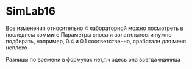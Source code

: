 # SimLab16

Все изменения относительно 4 лабораторной можно посмотреть в последнем коммите.Параметры сноса и волатильности нужно подбирать, например, 0.4 и 0.1 соответственно, сработали для меня неплохо

Разницы по времени в формулах нет,т.к здесь она всегда единица
